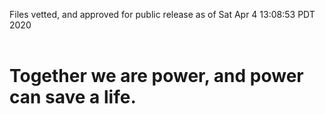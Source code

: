 Files vetted, and approved for public release as of Sat Apr  4 13:08:53 PDT 2020<br><br><h1>Together we are power, and power can save a life.</h1>
